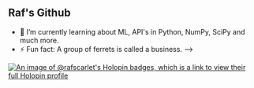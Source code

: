 ## Raf's Github

- 🌱 I’m currently learning about ML, API's in Python, NumPy, SciPy and much more.
- ⚡ Fun fact: A group of ferrets is called a business.
-->
  
[![An image of @rafscarlet's Holopin badges, which is a link to view their full Holopin profile](https://holopin.me/rafscarlet)](https://holopin.io/@rafscarlet)
